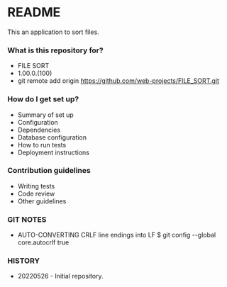 # README #

This an application to sort files.

### What is this repository for? ###

* FILE SORT
* 1.00.0.(100)
* git remote add origin https://github.com/web-projects/FILE_SORT.git

### How do I get set up? ###

* Summary of set up
* Configuration
* Dependencies
* Database configuration
* How to run tests
* Deployment instructions

### Contribution guidelines ###

* Writing tests
* Code review
* Other guidelines

### GIT NOTES ###

*  AUTO-CONVERTING CRLF line endings into LF
   $ git config --global core.autocrlf true
   
### HISTORY ###

* 20220526 - Initial repository.
